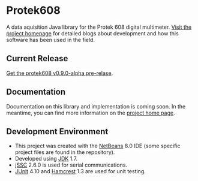 # Protek608
A data aquisition Java library for the Protek 608 digital multimeter. [Visit the project homepage](http://dariancabot.com/category/projects/protek-608-dmm/) for detailed blogs about development and how this software has been used in the field.

## Current Release

[Get the protek608 v0.9.0-alpha pre-relase](https://github.com/dariancabot/protek608/releases/tag/v0.9.0-alpha).

## Documentation

Documentation on this library and implementation is coming soon. In the meantime, you can find more information on the [project home page](http://dariancabot.com/category/projects/protek-608-dmm/).

## Development Environment

* This project was created with the [NetBeans](https://netbeans.org/) 8.0 IDE (some specific project files are found in the repository). 
* Developed using [JDK](http://www.oracle.com/technetwork/java/javase/downloads/index.html) 1.7.
* [jSSC](https://github.com/scream3r/java-simple-serial-connector) 2.6.0 is used for serial communications.
* [JUnit](https://github.com/junit-team/junit) 4.10 and [Hamcrest](https://github.com/hamcrest/JavaHamcrest) 1.3 are used for unit testing.
